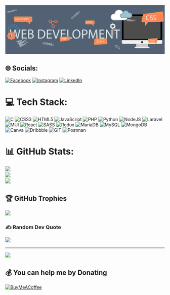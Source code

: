 ![logo](https://github.com/Mahmaduvesh/Mahmaduvesh/blob/main/new%20coding.gif)

## 🌐 Socials:
[![Facebook](https://img.shields.io/badge/Facebook-%231877F2.svg?logo=Facebook&logoColor=white)](https://www.facebook.com/uvesh.khalifa.94) [![Instagram](https://img.shields.io/badge/Instagram-%23E4405F.svg?logo=Instagram&logoColor=white)](https://instagram.com/mr_uv_0311) [![LinkedIn](https://img.shields.io/badge/LinkedIn-%230077B5.svg?logo=linkedin&logoColor=white)](https://in.linkedin.com/in/mahmaduvesh-khalifa-b48ba41a0) 

# 💻 Tech Stack:
![C](https://img.shields.io/badge/c-%2300599C.svg?style=plastic&logo=c&logoColor=white) ![CSS3](https://img.shields.io/badge/css3-%231572B6.svg?style=plastic&logo=css3&logoColor=white) ![HTML5](https://img.shields.io/badge/html5-%23E34F26.svg?style=plastic&logo=html5&logoColor=white) ![JavaScript](https://img.shields.io/badge/javascript-%23323330.svg?style=plastic&logo=javascript&logoColor=%23F7DF1E) ![PHP](https://img.shields.io/badge/php-%23777BB4.svg?style=plastic&logo=php&logoColor=white) ![Python](https://img.shields.io/badge/python-3670A0?style=plastic&logo=python&logoColor=ffdd54) ![NodeJS](https://img.shields.io/badge/node.js-6DA55F?style=plastic&logo=node.js&logoColor=white) ![Laravel](https://img.shields.io/badge/laravel-%23FF2D20.svg?style=plastic&logo=laravel&logoColor=white) ![MUI](https://img.shields.io/badge/MUI-%230081CB.svg?style=plastic&logo=material-ui&logoColor=white) ![React](https://img.shields.io/badge/react-%2320232a.svg?style=plastic&logo=react&logoColor=%2361DAFB) ![SASS](https://img.shields.io/badge/SASS-hotpink.svg?style=plastic&logo=SASS&logoColor=white) ![Redux](https://img.shields.io/badge/redux-%23593d88.svg?style=plastic&logo=redux&logoColor=white) ![MariaDB](https://img.shields.io/badge/MariaDB-003545?style=plastic&logo=mariadb&logoColor=white) ![MySQL](https://img.shields.io/badge/mysql-%2300f.svg?style=plastic&logo=mysql&logoColor=white) ![MongoDB](https://img.shields.io/badge/MongoDB-%234ea94b.svg?style=plastic&logo=mongodb&logoColor=white) ![Canva](https://img.shields.io/badge/Canva-%2300C4CC.svg?style=plastic&logo=Canva&logoColor=white) ![Dribbble](https://img.shields.io/badge/Dribbble-EA4C89?style=plastic&logo=dribbble&logoColor=white) ![GIT](https://img.shields.io/badge/Git-fc6d26?style=plastic&logo=git&logoColor=white) ![Postman](https://img.shields.io/badge/Postman-FF6C37?style=plastic&logo=postman&logoColor=white)
# 📊 GitHub Stats:
![](https://github-readme-stats.vercel.app/api?username=MAhmaduvesh&theme=radical&hide_border=false&include_all_commits=false&count_private=false)<br/>
![](https://github-readme-streak-stats.herokuapp.com/?user=MAhmaduvesh&theme=radical&hide_border=false)<br/>
![](https://github-readme-stats.vercel.app/api/top-langs/?username=MAhmaduvesh&theme=radical&hide_border=false&include_all_commits=false&count_private=false&layout=compact)

## 🏆 GitHub Trophies
![](https://github-profile-trophy.vercel.app/?username=MAhmaduvesh&theme=radical&no-frame=false&no-bg=false&margin-w=4)

### ✍️ Random Dev Quote
![](https://quotes-github-readme.vercel.app/api?type=horizontal&theme=radical)

---
[![](https://visitcount.itsvg.in/api?id=MAhmaduvesh&icon=0&color=0)](https://visitcount.itsvg.in)

  ## 💰 You can help me by Donating
  [![BuyMeACoffee](https://img.shields.io/badge/Buy%20Me%20a%20Coffee-ffdd00?style=for-the-badge&logo=buy-me-a-coffee&logoColor=black)](https://buymeacoffee.com/mahmaduvesh) 

  
<!-- Proudly created with GPRM ( https://gprm.itsvg.in ) -->
